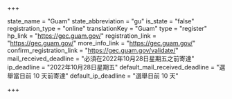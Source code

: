 +++

state_name = "Guam"
state_abbreviation = "gu"
is_state = "false"
registration_type = "online"
translationKey = "Guam"
type = "register"
hp_link = "https://gec.guam.gov/"
registration_link = "https://gec.guam.gov/"
more_info_link = "https://gec.guam.gov/"
confirm_registration_link = "https://gec.guam.gov/validate/"
mail_received_deadline = "必須在2022年10月28日星期五之前寄達"
ip_deadline = "2022年10月28日星期五"
default_mail_received_deadline = "選舉當日前 10 天前寄達"
default_ip_deadline = "選舉日前 10 天"

+++
